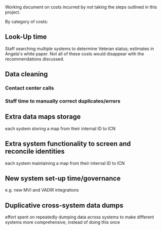 Working document on costs incurred by _not_ taking the steps outlined in this project.

By category of costs:

## Look-Up time
Staff searching multiple systems to determine Veteran status; estimates in Angela's white paper. Not all of these costs would disappear with the recommendations discussed.

## Data cleaning

### Contact center calls

### Staff time to manually correct duplicates/errors

## Extra data maps storage
each system storing a map from their internal ID to ICN

## Extra system functionality to screen and reconcile identities
each system maintaining a map from their internal ID to ICN

## New system set-up time/governance
e.g. new MVI and VADIR integrations

## Duplicative cross-system data dumps
effort spent on repeatedly dumping data across systems to make different systems more comprehensive, instead of doing this once
